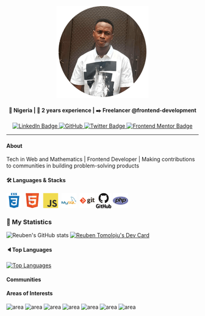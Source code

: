 <div align="center">

  <img src="images/profile (2).png"></img>
  
  <h4>📍 Nigeria | 📰 2 years experience | ✒️ Freelancer @frontend-development </h4>
  
  <div id="badges">
  <a href="https://www.linkedin.com/in/reuben-tomoloju-96348b241/" target="_blank">
    <img src="https://img.shields.io/badge/LinkedIn-blue?style=for-the-badge&logo=linkedin&logoColor=white" alt="LinkedIn Badge"/>
  </a>
  <a href="https://github.com/Rubylenshy" target="_blank">
    <img src="https://img.shields.io/badge/GITHUB-git-lightgrey?style=for-the-badge&logo=github" alt="GitHub"/>
  </a>
  <a href="https://twitter.com/tomoloj_" target="_blank">
    <img src="https://img.shields.io/badge/Twitter-blue?style=for-the-badge&logo=twitter&logoColor=white" alt="Twitter Badge"/>
  </a>
    <a href="https://www.frontendmentor.io/profile/Rubylenshy" target="_blank">
    <img src="https://img.shields.io/badge/frontendmentor-blueviolet?style=for-the-badge&logo=frontendmentor" alt="Frontend Mentor Badge"/>
  </a>
</div>
  
  
  
 </div>
<hr>

#### About

Tech in Web and Mathematics | Frontend Developer | Making contributions to communities in building problem-solving products 

<!-- #### 🌱 I’m currently learning ...
#### 👯 I’m looking to collaborate on ... -->

#### 🛠️ Languages & Stacks

<div>
  <img src="https://github.com/devicons/devicon/blob/master/icons/css3/css3-plain-wordmark.svg"  title="CSS3" alt="CSS" width="40" height="40"/>&nbsp;
  <img src="https://github.com/devicons/devicon/blob/master/icons/html5/html5-original.svg" title="HTML5" alt="HTML" width="40" height="40"/>&nbsp;
  <img src="https://github.com/devicons/devicon/blob/master/icons/javascript/javascript-original.svg" title="JavaScript" alt="JavaScript" width="40" height="40"/>&nbsp;
  <img src="https://github.com/devicons/devicon/blob/master/icons/mysql/mysql-original-wordmark.svg" title="MySQL"  alt="MySQL" width="40" height="40"/>&nbsp;
  <img src="https://github.com/devicons/devicon/blob/master/icons/git/git-original-wordmark.svg" title="Git" **alt="Git" width="40" height="40"/>
  <img src="https://github.com/devicons/devicon/blob/1119b9f84c0290e0f0b38982099a2bd027a48bf1/icons/github/github-original-wordmark.svg" title="Git" **alt="Git" width="40" height="40"/>
  <img src="https://github.com/devicons/devicon/blob/1119b9f84c0290e0f0b38982099a2bd027a48bf1/icons/php/php-original.svg" title="Php" **alt="Php" width="40" height="40"/>
</div>

### 🧮 My Statistics

![Reuben's GitHub stats](https://github-readme-stats.vercel.app/api?username=Rubylenshy&show_icons=true&theme=radical)
<a href="https://app.daily.dev/rubylenshy"><img src="https://api.daily.dev/devcards/ece32092afdf42b1a44b44e108ceadc1.png?r=7tk" width="200" alt="Reuben Tomoloju's Dev Card"/></a>

#### 🔈Top Languages

[![Top Languages](https://github-readme-stats.vercel.app/api/top-langs/?username=Rubylenshy&layout=compact&theme=vision-friendly-dark)](https://github.com/anuraghazra/github-readme-stats)

#### Communities

#### Areas of Interests

<div>
  <img src="https://img.shields.io/badge/🚀%20Fullstack%20Development-B77020?style=flat-square" alt="area">
  <img src="https://img.shields.io/badge/⚓%20React%20Developer-3353FF?style=flat-square" alt="area">
  <img src="https://img.shields.io/badge/🛑%20Blockchain-brightgreen?style=flat-square" alt="area">
  <img src="https://img.shields.io/badge/💹%20Finance-A730E3?style=flat-square" alt="area">
  <img src="https://img.shields.io/badge/🧑‍🤝‍🧑%20Available%20To%20Collaborate-E33030?style=flat-square" alt="area">
  <img src="https://img.shields.io/badge/📲%20Software%20Engineering-11879C?style=flat-square" alt="area">
  <img src="https://img.shields.io/badge/✒️%20Mentorship-199783?style=flat-square" alt="area">
</div>
